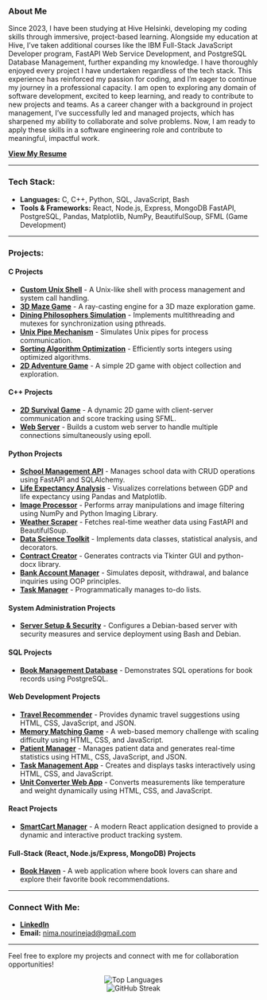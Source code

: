 

### About Me

Since 2023, I have been studying at Hive Helsinki, developing my coding skills through immersive, project-based learning. Alongside my education at Hive, I’ve taken additional courses like the IBM Full-Stack JavaScript Developer program, FastAPI Web Service Development, and PostgreSQL Database Management, further expanding my knowledge. I have thoroughly enjoyed every project I have undertaken regardless of the tech stack. This experience has reinforced my passion for coding, and I’m eager to continue my journey in a professional capacity. I am open to exploring any domain of software development, excited to keep learning, and ready to contribute to new projects and teams. As a career changer with a background in project management, I’ve successfully led and managed projects, which has sharpened my ability to collaborate and solve problems. Now, I am ready to apply these skills in a software engineering role and contribute to meaningful, impactful work.

[**View My Resume**](https://nima-nourinejad.github.io/resume/)


---

### Tech Stack:
- **Languages:** C, C++, Python, SQL, JavaScript, Bash  
- **Tools & Frameworks:** React, Node.js, Express, MongoDB FastAPI, PostgreSQL, Pandas, Matplotlib, NumPy, BeautifulSoup, SFML (Game Development) 

---

### Projects:

#### **C Projects**  
- [**Custom Unix Shell**](https://github.com/nima-nourinejad/42-minishell) - A Unix-like shell with process management and system call handling.  
- [**3D Maze Game**](https://github.com/nima-nourinejad/42-cub3D) - A ray-casting engine for a 3D maze exploration game.  
- [**Dining Philosophers Simulation**](https://github.com/nima-nourinejad/philosophers) - Implements multithreading and mutexes for synchronization using pthreads.  
- [**Unix Pipe Mechanism**](https://github.com/nima-nourinejad/pipex) - Simulates Unix pipes for process communication.  
- [**Sorting Algorithm Optimization**](https://github.com/nima-nourinejad/push_swap) - Efficiently sorts integers using optimized algorithms.  
- [**2D Adventure Game**](https://github.com/nima-nourinejad/so_long) - A simple 2D game with object collection and exploration.  

#### **C++ Projects**  
- [**2D Survival Game**](https://github.com/nima-nourinejad/Survive) - A dynamic 2D game with client-server communication and score tracking using SFML.  
- [**Web Server**](https://github.com/nima-nourinejad/42-webserv.git) - Builds a custom web server to handle multiple connections simultaneously using epoll.  

#### **Python Projects**  
- [**School Management API**](https://github.com/nima-nourinejad/fastapi-sqlalchemy-school-management) - Manages school data with CRUD operations using FastAPI and SQLAlchemy.  
- [**Life Expectancy Analysis**](https://github.com/nima-nourinejad/Life-Expectancy-Analysis) - Visualizes correlations between GDP and life expectancy using Pandas and Matplotlib.  
- [**Image Processor**](https://github.com/nima-nourinejad/Image-Processor) - Performs array manipulations and image filtering using NumPy and Python Imaging Library.  
- [**Weather Scraper**](https://github.com/nima-nourinejad/Weather-Scraper-API) - Fetches real-time weather data using FastAPI and BeautifulSoup.  
- [**Data Science Toolkit**](https://github.com/nima-nourinejad/Data-Science-Toolkit) - Implements data classes, statistical analysis, and decorators.  
- [**Contract Creator**](https://github.com/nima-nourinejad/contract-making) - Generates contracts via Tkinter GUI and python-docx library.  
- [**Bank Account Manager**](https://github.com/nima-nourinejad/PyBankAccount) - Simulates deposit, withdrawal, and balance inquiries using OOP principles.  
- [**Task Manager**](https://github.com/nima-nourinejad/PyTaskManager) - Programmatically manages to-do lists.

#### **System Administration Projects**  
- [**Server Setup & Security**](https://github.com/nima-nourinejad/Born2beRoot) - Configures a Debian-based server with security measures and service deployment using Bash and Debian.

#### **SQL Projects**  
- [**Book Management Database**](https://github.com/nima-nourinejad/SQL-Book-Management) - Demonstrates SQL operations for book records using PostgreSQL.  

#### **Web Development Projects**  
- [**Travel Recommender**](https://github.com/nima-nourinejad/Travel-Recommendation) - Provides dynamic travel suggestions using HTML, CSS, JavaScript, and JSON.  
- [**Memory Matching Game**](https://github.com/nima-nourinejad/memory-match-game) - A web-based memory challenge with scaling difficulty using HTML, CSS, and JavaScript. 
- [**Patient Manager**](https://github.com/nima-nourinejad/heath_census.) - Manages patient data and generates real-time statistics using HTML, CSS, JavaScript, and JSON.
- [**Task Management App**](https://github.com/nima-nourinejad/Task-Manager) - Creates and displays tasks interactively using HTML, CSS, and JavaScript.  
- [**Unit Converter Web App**](https://github.com/nima-nourinejad/unit-conversions) - Converts measurements like temperature and weight dynamically using HTML, CSS, and JavaScript.

#### **React Projects**  
- [**SmartCart Manager**](https://github.com/nima-nourinejad/Counter-App) -  A modern React application designed to provide a dynamic and interactive product tracking system.

#### **Full-Stack (React, Node.js/Express, MongoDB) Projects**
- [**Book Haven**](https://github.com/nima-nourinejad/Book-Club) -  A web application where book lovers can share and explore their favorite book recommendations.

---

### Connect With Me:
- **[LinkedIn](https://linkedin.com/in/nima-nourinejad/)**  
- **Email:** [nima.nourinejad@gmail.com](mailto:nima.nourinejad@gmail.com)  

---

Feel free to explore my projects and connect with me for collaboration opportunities!


<!-- GitHub Stats -->
<p align="center">
  <img src="https://github-readme-stats.vercel.app/api/top-langs/?username=nima-nourinejad&theme=light&hide_border=true&include_all_commits=false&count_private=false&layout=compact" alt="Top Languages" />
  <br/>
  <img src="https://github-readme-streak-stats.herokuapp.com/?user=nima-nourinejad&theme=default&hide_border=true" alt="GitHub Streak" />
</p>
